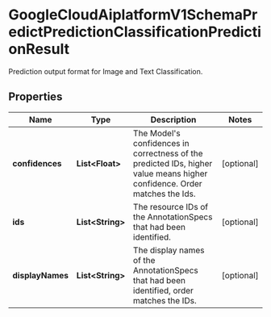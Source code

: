 

# GoogleCloudAiplatformV1SchemaPredictPredictionClassificationPredictionResult

Prediction output format for Image and Text Classification.

## Properties

| Name | Type | Description | Notes |
|------------ | ------------- | ------------- | -------------|
|**confidences** | **List&lt;Float&gt;** | The Model&#39;s confidences in correctness of the predicted IDs, higher value means higher confidence. Order matches the Ids. |  [optional] |
|**ids** | **List&lt;String&gt;** | The resource IDs of the AnnotationSpecs that had been identified. |  [optional] |
|**displayNames** | **List&lt;String&gt;** | The display names of the AnnotationSpecs that had been identified, order matches the IDs. |  [optional] |




